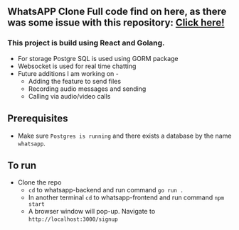 ## WhatsAPP Clone Full code find on here, as there was some issue with this repository: [Click here!](https://github.com/tushaR18k/Whatsapp-Clone2)
### This project is build using React and Golang.
* For storage Postgre SQL is used using GORM package
* Websocket is used for real time chatting
* Future additions I am working on - 
    * Adding the feature to send files
    * Recording audio messages and sending
    * Calling via audio/video calls

## Prerequisites
* Make sure `Postgres is running` and there exists a database by the name `whatsapp`.

## To run
* Clone the repo
    * `cd` to whatsapp-backend and run command `go run .`
    * In another terminal `cd` to whatsapp-frontend and run command `npm start`
    * A browser window will pop-up. Navigate to `http://localhost:3000/signup`